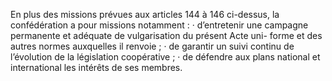 En plus des missions prévues aux articles 144 à 146 ci-dessus, la confédération a pour missions notamment :
· d’entretenir une campagne permanente et adéquate de vulgarisation du présent Acte uni-
forme et des autres normes auxquelles il renvoie ;
· de garantir un suivi continu de l’évolution de la législation coopérative ;
· de défendre aux plans national et international les intérêts de ses membres.